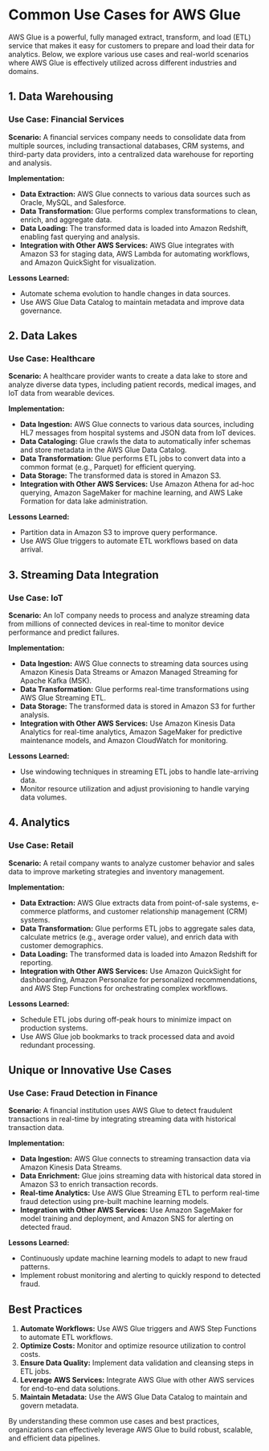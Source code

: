 # Common Use Cases for AWS Glue

AWS Glue is a powerful, fully managed extract, transform, and load (ETL) service that makes it easy for customers to prepare and load their data for analytics. Below, we explore various use cases and real-world scenarios where AWS Glue is effectively utilized across different industries and domains.

## 1. Data Warehousing

### Use Case: Financial Services

**Scenario:** A financial services company needs to consolidate data from multiple sources, including transactional databases, CRM systems, and third-party data providers, into a centralized data warehouse for reporting and analysis.

**Implementation:**
- **Data Extraction:** AWS Glue connects to various data sources such as Oracle, MySQL, and Salesforce.
- **Data Transformation:** Glue performs complex transformations to clean, enrich, and aggregate data.
- **Data Loading:** The transformed data is loaded into Amazon Redshift, enabling fast querying and analysis.
- **Integration with Other AWS Services:** AWS Glue integrates with Amazon S3 for staging data, AWS Lambda for automating workflows, and Amazon QuickSight for visualization.

**Lessons Learned:**
- Automate schema evolution to handle changes in data sources.
- Use AWS Glue Data Catalog to maintain metadata and improve data governance.

## 2. Data Lakes

### Use Case: Healthcare

**Scenario:** A healthcare provider wants to create a data lake to store and analyze diverse data types, including patient records, medical images, and IoT data from wearable devices.

**Implementation:**
- **Data Ingestion:** AWS Glue connects to various data sources, including HL7 messages from hospital systems and JSON data from IoT devices.
- **Data Cataloging:** Glue crawls the data to automatically infer schemas and store metadata in the AWS Glue Data Catalog.
- **Data Transformation:** Glue performs ETL jobs to convert data into a common format (e.g., Parquet) for efficient querying.
- **Data Storage:** The transformed data is stored in Amazon S3.
- **Integration with Other AWS Services:** Use Amazon Athena for ad-hoc querying, Amazon SageMaker for machine learning, and AWS Lake Formation for data lake administration.

**Lessons Learned:**
- Partition data in Amazon S3 to improve query performance.
- Use AWS Glue triggers to automate ETL workflows based on data arrival.

## 3. Streaming Data Integration

### Use Case: IoT

**Scenario:** An IoT company needs to process and analyze streaming data from millions of connected devices in real-time to monitor device performance and predict failures.

**Implementation:**
- **Data Ingestion:** AWS Glue connects to streaming data sources using Amazon Kinesis Data Streams or Amazon Managed Streaming for Apache Kafka (MSK).
- **Data Transformation:** Glue performs real-time transformations using AWS Glue Streaming ETL.
- **Data Storage:** The transformed data is stored in Amazon S3 for further analysis.
- **Integration with Other AWS Services:** Use Amazon Kinesis Data Analytics for real-time analytics, Amazon SageMaker for predictive maintenance models, and Amazon CloudWatch for monitoring.

**Lessons Learned:**
- Use windowing techniques in streaming ETL jobs to handle late-arriving data.
- Monitor resource utilization and adjust provisioning to handle varying data volumes.

## 4. Analytics

### Use Case: Retail

**Scenario:** A retail company wants to analyze customer behavior and sales data to improve marketing strategies and inventory management.

**Implementation:**
- **Data Extraction:** AWS Glue extracts data from point-of-sale systems, e-commerce platforms, and customer relationship management (CRM) systems.
- **Data Transformation:** Glue performs ETL jobs to aggregate sales data, calculate metrics (e.g., average order value), and enrich data with customer demographics.
- **Data Loading:** The transformed data is loaded into Amazon Redshift for reporting.
- **Integration with Other AWS Services:** Use Amazon QuickSight for dashboarding, Amazon Personalize for personalized recommendations, and AWS Step Functions for orchestrating complex workflows.

**Lessons Learned:**
- Schedule ETL jobs during off-peak hours to minimize impact on production systems.
- Use AWS Glue job bookmarks to track processed data and avoid redundant processing.

## Unique or Innovative Use Cases

### Use Case: Fraud Detection in Finance

**Scenario:** A financial institution uses AWS Glue to detect fraudulent transactions in real-time by integrating streaming data with historical transaction data.

**Implementation:**
- **Data Ingestion:** AWS Glue connects to streaming transaction data via Amazon Kinesis Data Streams.
- **Data Enrichment:** Glue joins streaming data with historical data stored in Amazon S3 to enrich transaction records.
- **Real-time Analytics:** Use AWS Glue Streaming ETL to perform real-time fraud detection using pre-built machine learning models.
- **Integration with Other AWS Services:** Use Amazon SageMaker for model training and deployment, and Amazon SNS for alerting on detected fraud.

**Lessons Learned:**
- Continuously update machine learning models to adapt to new fraud patterns.
- Implement robust monitoring and alerting to quickly respond to detected fraud.

## Best Practices

1. **Automate Workflows:** Use AWS Glue triggers and AWS Step Functions to automate ETL workflows.
2. **Optimize Costs:** Monitor and optimize resource utilization to control costs.
3. **Ensure Data Quality:** Implement data validation and cleansing steps in ETL jobs.
4. **Leverage AWS Services:** Integrate AWS Glue with other AWS services for end-to-end data solutions.
5. **Maintain Metadata:** Use the AWS Glue Data Catalog to maintain and govern metadata.

By understanding these common use cases and best practices, organizations can effectively leverage AWS Glue to build robust, scalable, and efficient data pipelines.